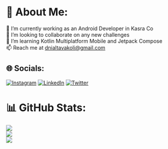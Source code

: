 # 💫 About Me:
🔭 I’m currently working as an Android Developer in Kasra Co<br>👯 I’m looking to collaborate on any new challenges<br>🌱 I’m learning Kotlin Multiplatform Mobile and Jetpack Compose<br>📫 Reach me at dnialtavakoli@gmail.com

## 🌐 Socials:
[![Instagram](https://img.shields.io/badge/Instagram-%23E4405F.svg?logo=Instagram&logoColor=white)](https://instagram.com/dnial_tk) [![LinkedIn](https://img.shields.io/badge/LinkedIn-%230077B5.svg?logo=linkedin&logoColor=white)](https://linkedin.com/in/danialtavakoli) [![Twitter](https://img.shields.io/badge/Twitter-%231DA1F2.svg?logo=Twitter&logoColor=white)](https://twitter.com/dnial_tk) 

# 📊 GitHub Stats:
![](https://github-readme-stats.vercel.app/api?username=danialtavakoli&theme=tokyonight&hide_border=false&include_all_commits=true&count_private=false)<br/>
![](https://github-readme-streak-stats.herokuapp.com/?user=danialtavakoli&theme=tokyonight&hide_border=false)<br/>
![](https://github-readme-stats.vercel.app/api/top-langs/?username=danialtavakoli&theme=tokyonight&hide_border=false&include_all_commits=true&count_private=false&layout=compact)
